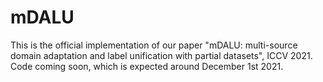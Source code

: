 # mDALU
This is the official implementation of our paper "mDALU: multi-source domain adaptation and label unification with partial datasets", ICCV 2021.
Code coming soon, which is expected around December 1st 2021.
